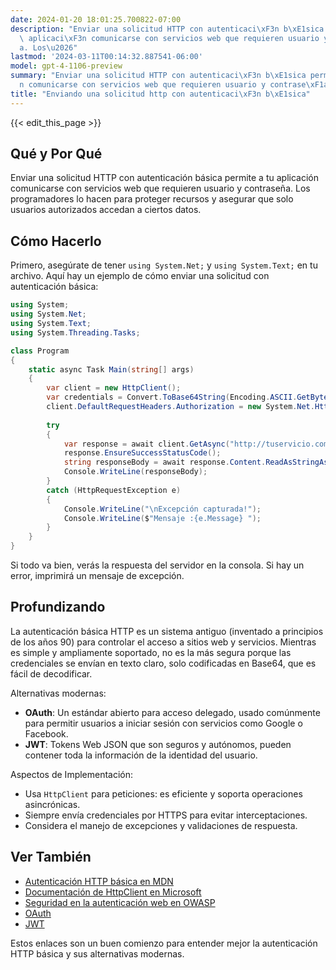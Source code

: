```yaml
---
date: 2024-01-20 18:01:25.700822-07:00
description: "Enviar una solicitud HTTP con autenticaci\xF3n b\xE1sica permite a tu\
  \ aplicaci\xF3n comunicarse con servicios web que requieren usuario y contrase\xF1\
  a. Los\u2026"
lastmod: '2024-03-11T00:14:32.887541-06:00'
model: gpt-4-1106-preview
summary: "Enviar una solicitud HTTP con autenticaci\xF3n b\xE1sica permite a tu aplicaci\xF3\
  n comunicarse con servicios web que requieren usuario y contrase\xF1a. Los\u2026"
title: "Enviando una solicitud http con autenticaci\xF3n b\xE1sica"
---
```


{{< edit_this_page >}}

## Qué y Por Qué
Enviar una solicitud HTTP con autenticación básica permite a tu aplicación comunicarse con servicios web que requieren usuario y contraseña. Los programadores lo hacen para proteger recursos y asegurar que solo usuarios autorizados accedan a ciertos datos.

## Cómo Hacerlo
Primero, asegúrate de tener `using System.Net;` y `using System.Text;` en tu archivo. Aquí hay un ejemplo de cómo enviar una solicitud con autenticación básica:

```C#
using System;
using System.Net;
using System.Text;
using System.Threading.Tasks;

class Program
{
    static async Task Main(string[] args)
    {
        var client = new HttpClient();
        var credentials = Convert.ToBase64String(Encoding.ASCII.GetBytes("usuario:contraseña"));
        client.DefaultRequestHeaders.Authorization = new System.Net.Http.Headers.AuthenticationHeaderValue("Basic", credentials);
        
        try
        {
            var response = await client.GetAsync("http://tuservicio.com/dato");
            response.EnsureSuccessStatusCode();
            string responseBody = await response.Content.ReadAsStringAsync();
            Console.WriteLine(responseBody);
        }
        catch (HttpRequestException e)
        {
            Console.WriteLine("\nExcepción capturada!");
            Console.WriteLine($"Mensaje :{e.Message} ");
        }
    }
}
```
Si todo va bien, verás la respuesta del servidor en la consola. Si hay un error, imprimirá un mensaje de excepción.

## Profundizando

La autenticación básica HTTP es un sistema antiguo (inventado a principios de los años 90) para controlar el acceso a sitios web y servicios. Mientras es simple y ampliamente soportado, no es la más segura porque las credenciales se envían en texto claro, solo codificadas en Base64, que es fácil de decodificar.

Alternativas modernas:
- **OAuth**: Un estándar abierto para acceso delegado, usado comúnmente para permitir usuarios a iniciar sesión con servicios como Google o Facebook.
- **JWT**: Tokens Web JSON que son seguros y autónomos, pueden contener toda la información de la identidad del usuario.

Aspectos de Implementación:
- Usa `HttpClient` para peticiones: es eficiente y soporta operaciones asincrónicas.
- Siempre envía credenciales por HTTPS para evitar interceptaciones.
- Considera el manejo de excepciones y validaciones de respuesta.

## Ver También

- [Autenticación HTTP básica en MDN](https://developer.mozilla.org/es/docs/Web/HTTP/Authentication)
- [Documentación de HttpClient en Microsoft](https://docs.microsoft.com/es-es/dotnet/api/system.net.http.httpclient?view=netframework-4.8)
- [Seguridad en la autenticación web en OWASP](https://owasp.org/www-project-cheat-sheets/cheatsheets/Authentication_Cheat_Sheet.html)
- [OAuth](https://oauth.net/)
- [JWT](https://jwt.io/introduction/)

Estos enlaces son un buen comienzo para entender mejor la autenticación HTTP básica y sus alternativas modernas.
